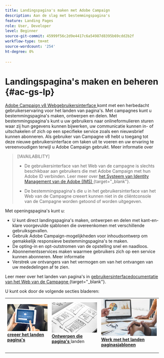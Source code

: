 ```yaml
---
title: Landingspagina's maken met Adobe Campaign
description: Aan de slag met bestemmingspagina's
feature: Landing Pages
role: User, Developer
level: Beginner
source-git-commit: 45999f56c2d9e4417c6a54987d8395b69cdd2b2f
workflow-type: tm+mt
source-wordcount: '254'
ht-degree: 0%

---
```


# Landingspagina&#39;s maken en beheren {#ac-gs-lp}

[ Adobe Campaign v8 Webgebruikersinterface ](../start/campaign-ui.md#campaign-web-user-interface-ac-web-ui) komt met een herbedacht gebruikerservaring voor het landen van pagina&#39;s. Met campagnes kunt u bestemmingspagina&#39;s maken, ontwerpen en delen. Met bestemmingspagina&#39;s kunt u uw gebruikers naar onlineformulieren sturen waar zij hun gegevens kunnen bijwerken, uw communicatie kunnen in- of uitschakelen of zich op een specifieke service zoals een nieuwsbrief kunnen abonneren. Als gebruiker van Campagne v8 hebt u toegang tot deze nieuwe gebruikersinterface om taken uit te voeren en uw ervaring te vereenvoudigen terwijl u Adobe Campaign gebruikt. Meer informatie over


>[!AVAILABILITY]
>
>* De gebruikersinterface van het Web van de campagne is slechts beschikbaar aan gebruikers die met Adobe Campaign met hun Adobe ID verbinden. Leer meer over [ het Systeem van Identity Management van de Adobe (IMS) ](https://helpx.adobe.com/enterprise/using/identity.html) {target="_blank"}.
>
>* De bestemmingspagina&#39;s die u in het gebruikersinterface van het Web van de Campagne creeert kunnen niet in de cliëntconsole van de Campagne worden getoond of worden uitgegeven.
>

Met openingspagina&#39;s kunt u:

* U kunt direct landingspagina&#39;s maken, ontwerpen en delen met kant-en-klare voorgevulde sjablonen die overeenkomen met verschillende gebruiksgevallen.
* Gebruik Adobe Campaign-mogelijkheden voor inhoudsontwerp om gemakkelijk responsieve bestemmingspagina&#39;s te maken.
* De opting-in en opt-outstromen van de opstelling snel en naadloos.
* Abonnementsservices maken waarmee gebruikers zich op een service kunnen abonneren. Meer informatie
* Verstrek uw ontvangers van het vermogen om van het ontvangen van uw mededelingen af te zien.


Leer meer over het landen van pagina&#39;s in [ gebruikersinterfacedocumentatie van het Web van de Campagne ](https://experienceleague.adobe.com/en/docs/campaign-web/v8/landing-pages/get-started-lp) {target="_blank"}.

U kunt ook door de volgende secties bladeren:

<table style="table-layout:fixed"><tr style="border: 0;">
<td>
<a href="https://experienceleague.adobe.com/en/docs/campaign-web/v8/landing-pages/create-lp">
<img alt="Lood" src="assets/do-not-localize/lp-subscription.jpeg">
</a>
<div><a href="https://experienceleague.adobe.com/en/docs/campaign-web/v8/landing-pages/create-lp"><strong> creeer het landen pagina's </strong>
</div>
<p>
</td>
<td>
<a href="https://experienceleague.adobe.com/en/docs/campaign-web/v8/landing-pages/lp-content">
<img alt="Validatie" src="assets/do-not-localize//lp-design.jpg">
</a>
<div>
<a href="https://experienceleague.adobe.com/en/docs/campaign-web/v8/landing-pages/lp-content"><strong> Ontwerpen die pagina's </strong></a> landen
</div>
<p>
</td>
<td>
<a href="https://experienceleague.adobe.com/en/docs/campaign-web/v8/landing-pages/lp-templates">
<img alt="Validatie" src="assets/do-not-localize/lp-reporting.jpg">
</a>
<div>
<a href="https://experienceleague.adobe.com/en/docs/campaign-web/v8/landing-pages/lp-templates"><strong> Werk met het landen paginasjablonen </strong></a>
</div>
<p>
</td>
</tr></table>
